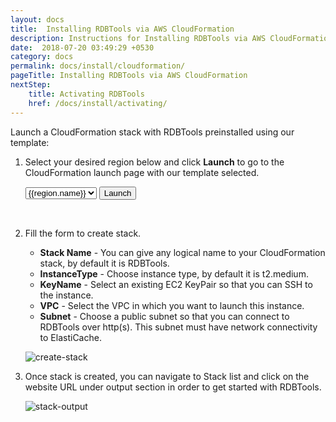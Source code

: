 ```yaml
---
layout: docs
title:  Installing RDBTools via AWS CloudFormation
description: Instructions for Installing RDBTools via AWS CloudFormation
date:  2018-07-20 03:49:29 +0530
category: docs
permalink: docs/install/cloudformation/
pageTitle: Installing RDBTools via AWS CloudFormation
nextStep:
    title: Activating RDBTools
    href: /docs/install/activating/
---
```


Launch a CloudFormation stack with RDBTools preinstalled using our template:

1. Select your desired region below and click **Launch** to go to the CloudFormation launch page with our template selected.

   <form target="_blank" action="{{site.aws_template_url}}{{site.docker_image_version}}+&+stackName=Rdbtools">
        <select name="region" class="aws-region-select">
            {% for region in site.data.aws-regions %}
            <option value="{{region.value}}">{{region.name}}</option>
            {% endfor %}
        </select>
        <input id ="launch-aws-button" type="submit" value="Launch" class="aws_launch_btn"/>
    </form>
    <br/>

2. Fill the form to create stack.
    - **Stack Name** - You can give any logical name to your CloudFormation stack, by default it    								 is RDBTools.
    - **InstanceType** - Choose instance type, by default it is t2.medium.
    - **KeyName** - Select an existing EC2 KeyPair so that you can SSH to the instance.
    - **VPC** - Select the VPC in which  you want to launch this instance.
    - **Subnet** - Choose a public subnet so that you can connect to RDBTools over http(s). This subnet must have network connectivity to ElastiCache.

	![create-stack](/images/ri/create-stack.png)

3. Once stack is created, you can navigate to Stack list and click on the website URL 
   under output section in order to get started with RDBTools.

	![stack-output](/images/ri/stack-output.png)
